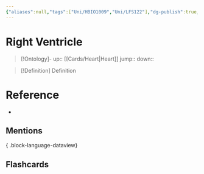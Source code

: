 ```yaml
---
{"aliases":null,"tags":["Uni/HBIO1009","Uni/LFS122"],"dg-publish":true,"permalink":"/cards/right-ventricle/","dgPassFrontmatter":true}
---
```


# Right Ventricle

> [!Ontology]-
> up:: [[Cards/Heart\|Heart]]
> jump::
> down:: 

> [!Definition] Definition

# Reference

- 

## Mentions


{ .block-language-dataview}

## Flashcards